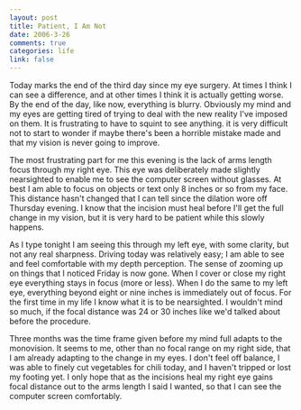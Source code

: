 ```yaml
--- 
layout: post
title: Patient, I Am Not
date: 2006-3-26
comments: true
categories: life
link: false
---
```

Today marks the end of the third day since my eye surgery. At times I think I can see a difference, and at other times I think it is actually getting worse. By the end of the day, like now, everything is blurry. Obviously my mind and my eyes are getting tired of trying to deal with the new reality I've imposed on them. It is frustrating to have to squint to see anything. it is very difficult not to start to wonder if maybe there's been a horrible mistake made and that my vision is never going to improve.

The most frustrating part for me this evening is the lack of arms length focus through my right eye. This eye was deliberately made slightly nearsighted to enable me to see the computer screen without glasses. At best I am able to focus on objects or text only 8 inches or so from my face. This distance hasn't changed that I can tell since the dilation wore off Thursday evening. I know that the incision must heal before I'll get the full change in my vision, but it is very hard to be patient while this slowly happens.

As I type tonight I am seeing this through my left eye, with some clarity, but not any real sharpness. Driving today was relatively easy; I am able to see and feel comfortable with my depth perception. The sense of zooming up on things that I noticed Friday is now gone. When I cover or close my right eye everything stays in focus (more or less). When I do the same to my left eye, everything beyond eight or nine inches is immediately out of focus. For the first time in my life I know what it is to be nearsighted. I wouldn't mind so much, if the focal distance was 24 or 30 inches like we'd talked about before the procedure.

Three months was the time frame given before my mind full adapts to the monovision. It seems to me, other than no focal range on my right side, that I am already adapting to the change in my eyes. I don't feel off balance, I was able to finely cut vegetables for chili today, and I haven't tripped or lost my footing yet. I only hope that as the incisions heal my right eye gains focal distance out to the arms length I said I wanted, so that I can see the computer screen comfortably.
